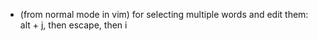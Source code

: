 - (from normal mode in vim) for selecting multiple words and edit them: alt + j, then escape, then i